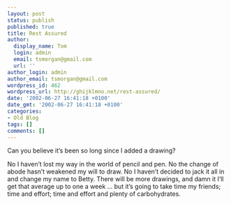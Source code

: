 ```yaml
---
layout: post
status: publish
published: true
title: Rest Assured
author:
  display_name: Tom
  login: admin
  email: tsmorgan@gmail.com
  url: ''
author_login: admin
author_email: tsmorgan@gmail.com
wordpress_id: 462
wordpress_url: http://ghijklmno.net/rest-assured/
date: '2002-06-27 16:41:18 +0100'
date_gmt: '2002-06-27 16:41:18 +0100'
categories:
- Old Blog
tags: []
comments: []
---
```

<p>Can you believe it&#8217;s been so long since I added a drawing?</p>

<p>No I haven&#8217;t lost my way in the world of pencil and pen. No the change of abode hasn&#8217;t weakened my will to draw. No I haven&#8217;t decided to jack it all in and change my name to Betty. There will be more drawings, and damn it I&#8217;ll get that average up to one a week ... but it&#8217;s going to take time my friends; time and effort; time and effort and plenty of carbohydrates.</p>

